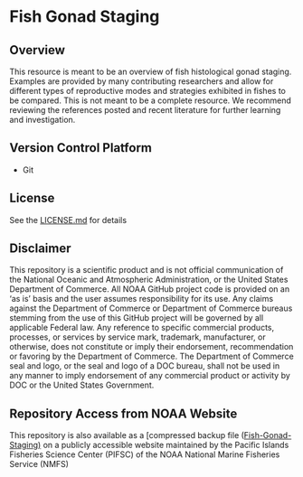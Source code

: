 # Fish Gonad Staging

## Overview
This resource is meant to be an overview of fish histological gonad staging. Examples are provided by many contributing researchers and allow for different types of reproductive modes and strategies exhibited in fishes to be compared. This is not meant to be a complete resource. We recommend reviewing the references posted and recent literature for further learning and investigation.

## Version Control Platform
- Git

## License
See the [LICENSE.md](./LICENSE.md) for details

## Disclaimer
This repository is a scientific product and is not official communication of the National Oceanic and Atmospheric Administration, or the United States Department of Commerce. All NOAA GitHub project code is provided on an ‘as is’ basis and the user assumes responsibility for its use. Any claims against the Department of Commerce or Department of Commerce bureaus stemming from the use of this GitHub project will be governed by all applicable Federal law. Any reference to specific commercial products, processes, or services by service mark, trademark, manufacturer, or otherwise, does not constitute or imply their endorsement, recommendation or favoring by the Department of Commerce. The Department of Commerce seal and logo, or the seal and logo of a DOC bureau, shall not be used in any manner to imply endorsement of any commercial product or activity by DOC or the United States Government.

## Repository Access from NOAA Website
This repository is also available as a [compressed backup file ([Fish-Gonad-Staging)]([https://pifsc-xfer.irc.noaa.gov/gitxfer/Fish-Gonad-Staging.tar.gz]) on a publicly accessible website maintained by the Pacific Islands Fisheries Science Center (PIFSC) of the NOAA National Marine Fisheries Service (NMFS)
